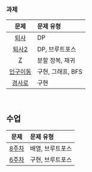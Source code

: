 ### 과제
|문제|문제 유형|
|:--:|:--------|
|[퇴사](https://www.acmicpc.net/problem/14501)|DP|
|[퇴사2](https://www.acmicpc.net/problem/15486)|DP, 브루트포스|
|[Z](https://www.acmicpc.net/problem/1074)|분할 정복, 재귀|
|[인구이동](https://www.acmicpc.net/problem/16234)|구현, 그래프, BFS|
|[경사로](https://www.acmicpc.net/problem/14890)|구현|

<br />

## 수업
|문제|문제 유형|
|:--:|:--------|
|[8주차](https://programmers.co.kr/learn/courses/30/lessons/86491)|배열, 브루트포스|
|[6주차](https://programmers.co.kr/learn/courses/30/lessons/85002)|구현, 브루트포스|
